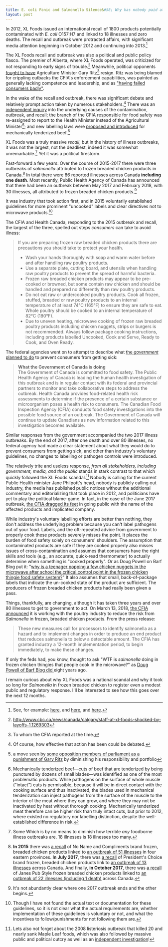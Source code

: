 ```yaml
---
title: E. coli Panic and Salmonella Silence&#58; Why has nobody paid attention to frozen breaded chicken?
layout: post
---
```


In 2012, XL Foods issued an international recall of 1800 products potentially contaminated with *E. coli* O157:H7 and linked to 18 illnesses and zero deaths. The recall and outbreak were protracted affairs, with significant media attention beginning in October 2012 and continuing into 2013.[^1]

The XL Foods recall and outbreak was also a political and public policy fiasco. The premier of Alberta, where XL Foods operated, was criticized for not responding to early signs of trouble.[^2] Meanwhile, political opponents [fought to have](http://www.macleans.ca/politics/ottawa/xl-foods-gerry-ritz-and-ruth-ellen-brosseau/) Agriculture Minister Gary Ritz[^3] resign. Ritz was being blamed for crippling cutbacks the CFIA's enforcement capabilities, was painted as generally lacking competence and leadership, and as ["having failed consumers badly"](http://thechronicleherald.ca/editorials/145934-gerry-ritz-xl-foods-failed-consumers-badly).

In the wake of the recall and outbreak, there was significant debate and relatively prompt action taken by numerous stakeholders.[^11] There was an [independent inquiry](http://www.foodsafety.gc.ca/english/xl_reprt-rapprte.asp#g) into the underlying causes of the contamination, outbreak, and recall; the branch of the CFIA responsible for food safety was re-assigned to report to the Health Minister instead of the Agricultural Minister[^4]; and new labelling laws were [proposed and introduced](http://www.cbc.ca/news/canada/edmonton/mechanically-tenderized-beef-labels-introduced-for-shoppers-1.2743198) for mechanically tenderized beef.[^5]

XL Foods was a truly massive *recall*, but in the history of illness outbreaks, it was not the largest, not the deadliest, indeed it was somewhat unremarkable.[^6] Yet it was a political firestorm.

Fast-forward a few years: Over the course of 2015-2017 there were three outbreaks of *salmonella* attributed to frozen breaded chicken products in Canada.[^7] In total there were 86 reported illnesses across Canada **including one death**. Most recently, Public Health Agency of Canada has announced that there had been an outbreak between May 2017 and February 2018, with 30 illnesses, all attributed to frozen breaded chicken products.[^9]

It was industry that took action first, and in 2015 voluntarily established guidelines for more prominent "uncooked" labels and clear directives not to microwave products.[^10]

The CFIA and Health Canada, responding to the 2015 outbreak and recall, the largest of the three, spelled out steps *consumers* can take to avoid illness:

>If you are preparing frozen raw breaded chicken products there are precautions you should take to protect your health.
>* Wash your hands thoroughly with soap and warm water before and after handling raw poultry products.
>* Use a separate plate, cutting board, and utensils when handling raw poultry products to prevent the spread of harmful bacteria.
>* Frozen raw breaded chicken products may appear to be pre-cooked or browned, but some contain raw chicken and should be handled and prepared no differently than raw poultry products.
>* Do not eat raw or undercooked poultry products. Cook all frozen, stuffed, breaded or raw poultry products to an internal temperature of at least 74°C (165°F) to ensure they are safe to eat. Whole poultry should be cooked to an internal temperature of 82°C (180°F).
>* Due to uneven heating, microwave cooking of frozen raw breaded poultry products including chicken nuggets, strips or burgers is not recommended. Always follow package cooking instructions, including products labelled Uncooked, Cook and Serve, Ready to Cook, and Oven Ready.

The federal agencies went on to attempt to describe what [the *government* planned to do](http://www.inspection.gc.ca/about-the-cfia/newsroom/food-recall-warnings/complete-listing/2015-07-01/eng/1435791777168/1435791779790) to prevent consumers from getting sick:

> **What the Government of Canada is doing** <br />
> The Government of Canada is committed to food safety. The Public Health Agency of Canada is leading the human health investigation of this outbreak and is in regular contact with its federal and provincial partners to monitor and take collaborative steps to address the outbreak. Health Canada provides food-related health risk assessments to determine if the presence of a certain substance or microorganism poses a health risk to consumers. The Canadian Food Inspection Agency (CFIA) conducts food safety investigations into the possible food source of an outbreak. The Government of Canada will continue to update Canadians as new information related to this investigation becomes available.

Similar responses from the government accompanied the two 2017 illness outbreaks. By the end of 2017, after one death and over 80 illnesses, no federal agency had made a clear statement about what they would do to prevent consumers from getting sick, and other than industry's voluntary guidelines, no changes to labelling or pathogen controls were introduced.

The relatively trite and useless response, *from all stakeholders, including government, media, and the public* stands in stark contrast to that which quickly followed the XL Foods scandal.[^8] Nobody is calling for the current Public Health minister Jane Philpott's head, nobody is publicly calling out industry, the media has published public notices without the additional commentary and editorializing that took place in 2012, and politicians have yet to play the political blame-game. In fact, in the case of the June 2017 outbreak, [the CFIA dragged its feet](http://www.barfblog.com/2017/06/7-sick-outbreak-of-salmonella-infections-linked-to-raw-frozen-breaded-chicken-thingies-in-canada-again/) in going public with the name of the affected products and implicated company.

While industry's voluntary labelling efforts are better than nothing, they don't address the underlying problem because you can't label pathogens out of your food. Labels, and the oft-repeated advice from government to properly cook these products severely misses the point. It places the burden of food safety solely on consumers' shoulders. The assumption that contaminated products are safe if they are cooked properly also misses issues of cross-contamination and assumes that consumers have the right skills and tools (e.g., an accurate, quick-read thermometer) to actually determine when something is "cooked properly". Or as Doug Powell on Barf Blog put it: "[why is a teenager popping a few chicken nuggets in the microwave after school the critical control point in the frozen chicken thingie food safety system?](http://www.barfblog.com/2010/06/blame-the-consumer-canadian-style-are-frozen-chicken-thingies-responsible-for-salmonella-rise-in-ontario/)" It also assumes that small, back-of-package labels that indicate the un-cooked state of the product are sufficient. The producers of frozen breaded chicken products had really been given a pass.

Things, thankfully, are changing, although it has taken three years and over 80 illnesses to get to government to act. On March 13, 2018, [the CFIA announced](http://markets.businessinsider.com/news/stocks/the-government-of-canada-is-working-with-the-poultry-industry-to-reduce-the-risk-of-salmonella-illness-from-frozen-raw-breaded-chicken-products-1018655588) it is working with the poultry industry to reduce the risk from *Salmonella* in frozen, breaded chicken products. From the press release:

>These new measures call for processors to identify salmonella as a hazard and to implement changes in order to produce an end product that reduces salmonella to below a detectable amount. The CFIA has granted industry a 12-month implementation period, to begin immediately, to make these changes.

If only the feds had, you know, thought to ask "WTF is *salmonella* doing in frozen chicken thingies that people cook in the microwave?" as [Doug Powell of Barf Blog did ](http://www.barfblog.com/2010/06/blame-the-consumer-canadian-style-are-frozen-chicken-thingies-responsible-for-salmonella-rise-in-ontario/) eight years ago.

I remain curious about why XL Foods was a national scandal and why it took so long for *Salmonella* in frozen breaded chicken to register even a modest public and regulatory response. I'll be interested to see how this goes over the next 12 months.

[^1]: See, for example: [here](http://www.cbc.ca/news/politics/xl-foods-warned-6-times-over-lapses-before-e-coli-outbreak-1.1372329), and [here](http://nationalpost.com/news/canada/xl-foods-trashes-tonnes-of-recalled-beef-even-though-food-experts-say-its-safe/wcm/559610cc-3b5b-47ff-994e-6f3942c6edf7), and [here](http://www.cbc.ca/news/canada/calgary/remaining-carcasses-at-xl-foods-test-negative-for-e-coli-1.1162824).
[^2]: <http://www.cbc.ca/news/canada/calgary/staff-at-xl-foods-shocked-by-layoffs-1.1269303>
[^3]: To whom the CFIA reported at the time.
[^4]: a move seen by [some opposition members of parliament as a punishment of Gary Ritz](https://www.producer.com/2013/10/cfia-says-farewell-to-ag-canada/) by diminishing his responsibility and portfolio
[^5]: Mechanically tenderized beef—cuts of beef that are tenderized by being punctured by dozens of small blades—was identified as one of the most problematic products. While pathogens on the surface of whole muscle ("intact") cuts is permissible, because it will be in direct contact with the cooking surface and thus inactivated, the blades used in mechanical tenderization can inject pathogens from the surface of the muscle to the interior of the meat where they can grow, and where they may not be inactivated by heat without thorough cooking. Mechanically tenderized meat therefore can be higher risk than truly intact cuts, but prior to 2012, where existed no regulatory nor labelling distinction, despite the well-established difference in risk.
[^6]: Some Which is by no means to diminish how terrible *any* foodborne illness outbreaks are. 18 illnesses is 18 illnesses too many.
[^7]: **In 2015** there was [a recall](http://www.inspection.gc.ca/about-the-cfia/newsroom/food-recall-warnings/complete-listing/2015-07-01/eng/1435791777168/1435791779790) of No Name and Compliments brand frozen, breaded chicken products linked to [an outbreak of 51 illnesses](https://www.canada.ca/en/public-health/services/food-safety/public-health-notice/2015/public-health-notice-outbreak-salmonella-infections-linked-frozen-breaded-chicken-products.html) in four eastern provinces. **In July 2017**, there was [a recall](http://www.inspection.gc.ca/about-the-cfia/newsroom/food-recall-warnings/complete-listing/2017-07-12/eng/1499907815092/1499907818947) of President's Choice brand frozen, breaded chicken products link to [an outbreak of 13 illnesses](https://www.canada.ca/en/public-health/services/public-health-notices/2017/outbreak-salmonella-infections-linked-to-frozen-raw-breaded-chicken-products.html) across Canada. And finally, **in October 2017**, there was [a recall](http://www.inspection.gc.ca/about-the-cfia/newsroom/food-recall-warnings/complete-listing/2017-10-17/eng/1508297726363/1508297729858) of Janes Pub Style frozen breaded chicken products linked to [an outbreak of 22 illnesses (including 1 death)](https://www.canada.ca/en/public-health/services/public-health-notices/2017/outbreak-salmonella-infections-linked-frozen-raw-breaded-chicken-products.html) across Canada.
[^8]: Lets also not forget about the 2008 listeriosis outbreak that killed 20 and nearly sank Maple Leaf foods, which was also followed by massive public and political outcry as well as an [independent investigation](https://www.cmc-cvc.com/sites/default/files/files/ListeriaIndependentInvestigatorReport_July212009.pdf)!
[^9]: It's not abundantly clear where one 2017 outbreak ends and the other begins.
[^10]: Though I have not found the actual text or documentation for these guidelines, so it is not clear what the actual requirements are, whether implementation of these guidelines is voluntary or not, and what the incentives to follow/punishments for not following them are.
[^11]: Of course, how effective that action has been could be debated.